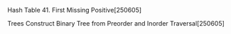 Hash Table 41. First Missing Positive[250605]

Trees
Construct Binary Tree from Preorder and Inorder Traversal[250605]
